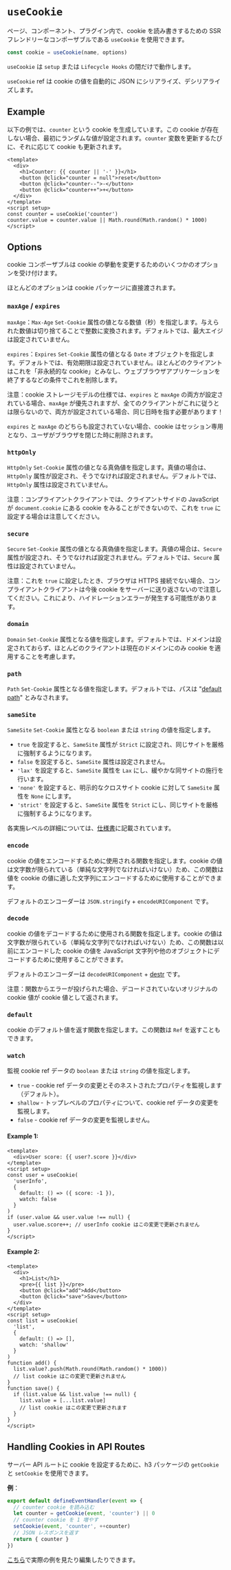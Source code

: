 # `useCookie`
ページ、コンポーネント、プラグイン内で、cookie を読み書きするための SSR フレンドリーなコンポーザブルである `useCookie` を使用できます。
```ts
const cookie = useCookie(name, options)
```
`useCookie` は `setup` または `Lifecycle Hooks` の間だけで動作します。

`useCookie` ref は cookie の値を自動的に JSON にシリアライズ、デシリアライズします。

## Example
以下の例では、`counter` という cookie を生成しています。この cookie が存在しない場合、最初にランダムな値が設定されます。`counter` 変数を更新するたびに、それに応じて cookie も更新されます。
```Vue
<template>
  <div>
    <h1>Counter: {{ counter || '-' }}</h1>
    <button @click="counter = null">reset</button>
    <button @click="counter--">-</button>
    <button @click="counter++">+</button>
  </div>
</template>
<script setup>
const counter = useCookie('counter')
counter.value = counter.value || Math.round(Math.random() * 1000)
</script>
```

## Options
cookie コンポーザブルは cookie の挙動を変更するためのいくつかのオプションを受け付けます。

ほとんどのオプションは cookie パッケージに直接渡されます。

### `maxAge` / `expires`
`maxAge`：`Max-Age` `Set-Cookie` 属性の値となる数値（秒）を指定します。与えられた数値は切り捨てることで整数に変換されます。デフォルトでは、最大エイジは設定されていません。

`expires`：`Expires` `Set-Cookie` 属性の値となる `Date` オブジェクトを指定します。デフォルトでは、有効期限は設定されていません。ほとんどのクライアントはこれを「非永続的な cookie」とみなし、ウェブブラウザアプリケーションを終了するなどの条件でこれを削除します。

注意：cookie ストレージモデルの仕様では、`expires` と `maxAge` の両方が設定されている場合、`maxAge` が優先されますが、全てのクライアントがこれに従うとは限らないので、両方が設定されている場合、同じ日時を指す必要があります！

`expires` と `maxAge` のどちらも設定されていない場合、cookie はセッション専用となり、ユーザがブラウザを閉じた時に削除されます。

### `httpOnly`
`HttpOnly` `Set-Cookie` 属性の値となる真偽値を指定します。真値の場合は、`HttpOnly` 属性が設定され、そうでなければ設定されません。デフォルトでは、`HttpOnly` 属性は設定されていません。

注意：コンプライアントクライアントでは、クライアントサイドの JavaScript が `document.cookie` にある cookie をみることができないので、これを `true` に設定する場合は注意してください。

### `secure`
`Secure` `Set-Cookie` 属性の値となる真偽値を指定します。真値の場合は、`Secure` 属性が設定され、そうでなければ設定されません。デフォルトでは、`Secure` 属性は設定されていません。

注意：これを `true` に設定したとき、ブラウザは HTTPS 接続でない場合、コンプライアントクライアントは今後 cookie をサーバーに送り返さないので注意してください。これにより、ハイドレーションエラーが発生する可能性があります。

### `domain`
`Domain` `Set-Cookie` 属性となる値を指定します。デフォルトでは、ドメインは設定されておらず、ほとんどのクライアントは現在のドメインにのみ cookie を適用することを考慮します。

### `path`
`Path` `Set-Cookie` 属性となる値を指定します。デフォルトでは、パスは "[default path](https://www.rfc-editor.org/rfc/rfc6265#section-5.1.4)" とみなされます。

### `sameSite`
`SameSite` `Set-Cookie` 属性となる `boolean` または `string` の値を指定します。
- `true` を設定すると、`SameSite` 属性が `Strict` に設定され、同じサイトを厳格に強制するようになります。
- `false` を設定すると、`SameSite` 属性は設定されません。
- `'lax'` を設定すると、`SameSite` 属性を `Lax` にし、緩やかな同サイトの施行を行います。
- `'none'` を設定すると、明示的なクロスサイト cookie に対して `SameSite` 属性を `None` にします。
- `'strict'` を設定すると、`SameSite` 属性を `Strict` にし、同じサイトを厳格に強制するようになります。

各実施レベルの詳細については、[仕様書](https://datatracker.ietf.org/doc/html/draft-ietf-httpbis-rfc6265bis-03#section-4.1.2.7)に記載されています。

### `encode`
cookie の値をエンコードするために使用される関数を指定します。cookie の値は文字数が限られている（単純な文字列でなければいけない）ため、この関数は値を cookie の値に適した文字列にエンコードするために使用することができます。

デフォルトのエンコーダーは `JSON.stringify` + `encodeURIComponent` です。

### `decode`
cookie の値をデコードするために使用される関数を指定します。cookie の値は文字数が限られている（単純な文字列でなければいけない）ため、この関数は以前にエンコードした cookie の値を JavaScript 文字列や他のオブジェクトにデコードするために使用することができます。

デフォルトのエンコーダーは `decodeURIComponent` + [destr](https://github.com/unjs/destr) です。

注意：関数からエラーが投げられた場合、デコードされていないオリジナルの cookie 値が cookie 値として返されます。

### `default`
cookie のデフォルト値を返す関数を指定します。この関数は `Ref` を返すこともできます。

### `watch`
監視 cookie ref データの `boolean` または `string` の値を指定します。
- `true` - cookie ref データの変更とそのネストされたプロパティを監視します（デフォルト）。
- `shallow` - トップレベルのプロパティについて、cookie ref データの変更を監視します。
- `false` - cookie ref データの変更を監視しません。

#### Example 1:
```Vue
<template>
  <div>User score: {{ user?.score }}</div>
</template>
<script setup>
const user = useCookie(
  'userInfo',
  {
    default: () => ({ score: -1 }),
    watch: false
  }
)
if (user.value && user.value !== null) {
  user.value.score++; // userInfo cookie はこの変更で更新されません
}
</script>
```

#### Example 2:
```Vue
<template>
  <div>
    <h1>List</h1>
    <pre>{{ list }}</pre>
    <button @click="add">Add</button>
    <button @click="save">Save</button>
  </div>
</template>
<script setup>
const list = useCookie(
  'list',
  {
    default: () => [],
    watch: 'shallow'
  }
)
function add() {
  list.value?.push(Math.round(Math.random() * 1000))
  // list cookie はこの変更で更新されません
}
function save() {
  if (list.value && list.value !== null) {
    list.value = [...list.value]
    // list cookie はこの変更で更新されます
  }
}
</script>
```

## Handling Cookies in API Routes
サーバー API ルートに cookie を設定するために、h3 パッケージの `getCookie` と `setCookie` を使用できます。

**例**：
```ts
export default defineEventHandler(event => {
  // counter cookie を読み込む
  let counter = getCookie(event, 'counter') || 0
  // counter cookie を 1 増やす
  setCookie(event, 'counter', ++counter)
  // JSON レスポンスを返す
  return { counter }
})
```

[こちら](https://nuxt.com/docs/examples/composables/use-cookie)で実際の例を見たり編集したりできます。